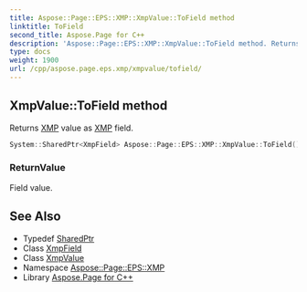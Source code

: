 ```yaml
---
title: Aspose::Page::EPS::XMP::XmpValue::ToField method
linktitle: ToField
second_title: Aspose.Page for C++
description: 'Aspose::Page::EPS::XMP::XmpValue::ToField method. Returns XMP value as XMP field in C++.'
type: docs
weight: 1900
url: /cpp/aspose.page.eps.xmp/xmpvalue/tofield/
---
```

## XmpValue::ToField method


Returns [XMP](../../) value as [XMP](../../) field.

```cpp
System::SharedPtr<XmpField> Aspose::Page::EPS::XMP::XmpValue::ToField()
```


### ReturnValue

Field value.

## See Also

* Typedef [SharedPtr](../../../system/sharedptr/)
* Class [XmpField](../../xmpfield/)
* Class [XmpValue](../)
* Namespace [Aspose::Page::EPS::XMP](../../)
* Library [Aspose.Page for C++](../../../)
